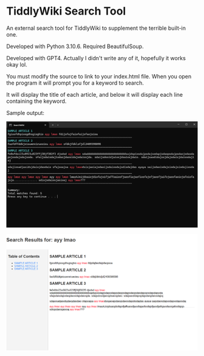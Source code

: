 # TiddlyWiki Search Tool
An external search tool for TiddlyWiki to supplement the terrible built-in one.

Developed with Python 3.10.6. Required BeautifulSoup.

Developed with GPT4. Actually I didn't write any of it, hopefully it works okay lol.

You must modify the source to link to your index.html file. When you open the program it will prompt you for a keyword to search.

It will display the title of each article, and below it will display each line containing the keyword.

Sample output:

![Screenshot of console output](https://raw.githubusercontent.com/RyanBabij/TiddlyWiki-Search-Tool/refs/heads/main/SampleOutput/Console.png)

![Screenshot of HTML output](https://raw.githubusercontent.com/RyanBabij/TiddlyWiki-Search-Tool/refs/heads/main/SampleOutput/HTML.png)
